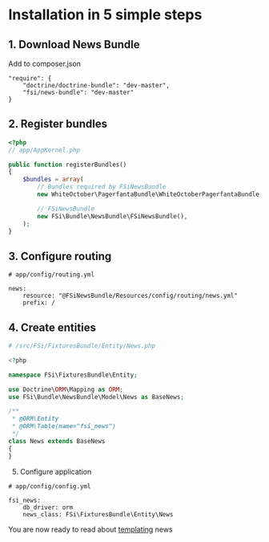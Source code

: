 # Installation in 5 simple steps

## 1. Download News Bundle

Add to composer.json

```
"require": {
    "doctrine/doctrine-bundle": "dev-master",
    "fsi/news-bundle": "dev-master"
}
```

## 2. Register bundles

```php
<?php
// app/AppKernel.php

public function registerBundles()
{
    $bundles = array(
        // Bundles required by FSiNewsBundle
        new WhiteOctober\PagerfantaBundle\WhiteOctoberPagerfantaBundle(),

        // FSiNewsBundle
        new FSi\Bundle\NewsBundle\FSiNewsBundle(),
    );
}
```

## 3. Configure routing

```
# app/config/routing.yml

news:
    resource: "@FSiNewsBundle/Resources/config/routing/news.yml"
    prefix: /
```

## 4. Create entities

```php
# /src/FSi/FixturesBundle/Entity/News.php

<?php

namespace FSi\FixturesBundle\Entity;

use Doctrine\ORM\Mapping as ORM;
use FSi\Bundle\NewsBundle\Model\News as BaseNews;

/**
 * @ORM\Entity
 * @ORM\Table(name="fsi_news")
 */
class News extends BaseNews
{
}

```

5. Configure application

```
# app/config/config.yml

fsi_news:
    db_driver: orm
    news_class: FSi\FixturesBundle\Entity\News
```

You are now ready to read about [templating](templating.md) news



